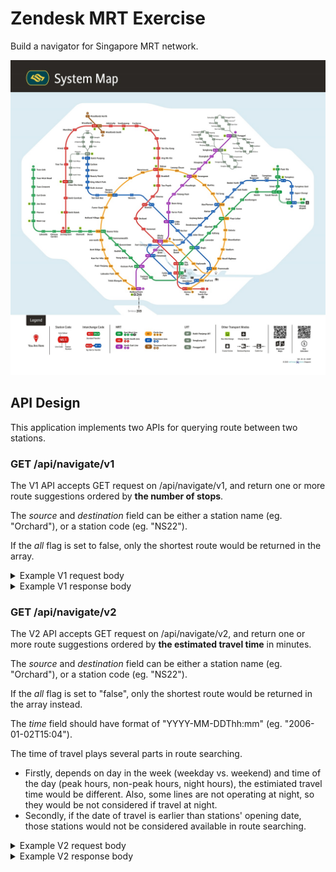 # Zendesk MRT Exercise

Build a navigator for Singapore MRT network.

![mrt_map](./doc/images/mrt_sys_map_3.jpg)

## API Design

This application implements two APIs for querying route between two stations.

### GET /api/navigate/v1

The V1 API accepts GET request on /api/navigate/v1, and return one or more route suggestions ordered by **the number of stops**.

The _source_ and _destination_ field can be either a station name (eg. "Orchard"), or a station code (eg. "NS22"). 

If the _all_ flag is set to false, only the shortest route would be returned in the array.

<details>
    <summary>Example V1 request body</summary>

    ```javascript
    {
        "source": "Jurong East",
        "destination": "HarbourFront",
        "all": true
    }
    ```
</details>

<details>
    <summary>Example V1 response body</summary>

    ```javascript
    [
        {
            "source": "Jurong East",
            "destination": "HarbourFront",
            "stations_travelled": 10,
            "route": [
                "EW24",
                "EW23",
                "EW22",
                "EW21",
                "EW20",
                "EW19",
                "EW18",
                "EW17",
                "EW16",
                "NE3",
                "NE1"
            ],
            "instructions": [
                "Take EW line from Jurong East to Clementi",
                "Take EW line from Clementi to Dover",
                "Take EW line from Dover to Buona Vista",
                "Take EW line from Buona Vista to Commonwealth",
                "Take EW line from Commonwealth to Queenstown",
                "Take EW line from Queenstown to Redhill",
                "Take EW line from Redhill to Tiong Bahru",
                "Take EW line from Tiong Bahru to Outram Park",
                "Change from EW line to NE line",
                "Take NE line from Outram Park to HarbourFront"
            ]
        },
        {
            "source": "Jurong East",
            "destination": "HarbourFront",
            "stations_travelled": 11,
            "route": [
                "EW24",
                "EW23",
                "EW22",
                "EW21",
                "CC22",
                "CC23",
                "CC24",
                "CC25",
                "CC26",
                "CC27",
                "CC28",
                "CC29"
            ],
            "instructions": [
                "Take EW line from Jurong East to Clementi",
                "Take EW line from Clementi to Dover",
                "Take EW line from Dover to Buona Vista",
                "Change from EW line to CC line",
                "Take CC line from Buona Vista to one-north",
                "Take CC line from one-north to Kent Ridge",
                "Take CC line from Kent Ridge to Haw Par Villa",
                "Take CC line from Haw Par Villa to Pasir Panjang",
                "Take CC line from Pasir Panjang to Labrador Park",
                "Take CC line from Labrador Park to Telok Blangah",
                "Take CC line from Telok Blangah to HarbourFront"
            ]
        }
    ]
    ```
</details>

### GET /api/navigate/v2

The V2 API accepts GET request on /api/navigate/v2, and return one or more route suggestions ordered by **the estimated travel time** in minutes.

The _source_ and _destination_ field can be either a station name (eg. "Orchard"), or a station code (eg. "NS22"). 

If the _all_ flag is set to "false", only the shortest route would be returned in the array instead.

The _time_ field should have format of "YYYY-MM-DDThh:mm" (eg. "2006-01-02T15:04").

The time of travel plays several parts in route searching.
- Firstly, depends on day in the week (weekday vs. weekend) and time of the day (peak hours, non-peak hours, night hours), the estimiated travel time would be different. Also, some lines are not operating at night, so they would be not considered if travel at night.
- Secondly, if the date of travel is earlier than stations' opening date, those stations would not be considered available in route searching.

<details>
    <summary>Example V2 request body</summary>

    ```javascript
    {
        "source": "Jurong East",
        "destination": "HarbourFront",
        "time": "2020-10-09T18:30",
        "all": true
    }    
    ```
</details>

<details>
    <summary>Example V2 response body</summary>

    ```javascript
    [
        {
            "source": "Jurong East",
            "destination": "HarbourFront",
            "minutes": 107,
            "route": [
                "EW24",
                "EW23",
                "EW22",
                "EW21",
                "EW20",
                "EW19",
                "EW18",
                "EW17",
                "EW16",
                "NE3",
                "NE1"
            ],
            "instructions": [
                "Take EW line from Jurong East to Clementi",
                "Take EW line from Clementi to Dover",
                "Take EW line from Dover to Buona Vista",
                "Take EW line from Buona Vista to Commonwealth",
                "Take EW line from Commonwealth to Queenstown",
                "Take EW line from Queenstown to Redhill",
                "Take EW line from Redhill to Tiong Bahru",
                "Take EW line from Tiong Bahru to Outram Park",
                "Change from EW line to NE line",
                "Take NE line from Outram Park to HarbourFront"
            ]
        },
        {
            "source": "Jurong East",
            "destination": "HarbourFront",
            "minutes": 115,
            "route": [
                "EW24",
                "EW23",
                "EW22",
                "EW21",
                "CC22",
                "CC23",
                "CC24",
                "CC25",
                "CC26",
                "CC27",
                "CC28",
                "CC29"
            ],
            "instructions": [
                "Take EW line from Jurong East to Clementi",
                "Take EW line from Clementi to Dover",
                "Take EW line from Dover to Buona Vista",
                "Change from EW line to CC line",
                "Take CC line from Buona Vista to one-north",
                "Take CC line from one-north to Kent Ridge",
                "Take CC line from Kent Ridge to Haw Par Villa",
                "Take CC line from Haw Par Villa to Pasir Panjang",
                "Take CC line from Pasir Panjang to Labrador Park",
                "Take CC line from Labrador Park to Telok Blangah",
                "Take CC line from Telok Blangah to HarbourFront"
            ]
        }
    ]
    ```
</details>